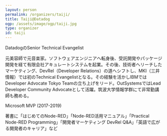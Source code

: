 ```yaml
---
layout: person
permalink: /organizers/taiji/
title: Taiji@Datadog
ogp: /assets/image/ogp/taiji.jpg
type: organizer
id: taiji
---
```

DatadogのSenior Technical Evangelist

元美容師で元音楽家。ソフトウェアエンジニアへ転身後、受託開発やパッケージ開発を経て有限会社アキュレートシステムを起業。その後、技術者へリーチしたマーケティング、DevRel（Developer Relations）の道へシフトし、MKI（三井情報）では初のTechnical Evangelistとなる。その経験を活かしIBMではDeveloper Advocate Tokyo Teamの立ち上げをリード。OutSystemsではLead Developer Community Advocateとして活躍。筑波大学情報学群にて非常勤講師も務める。

Microsoft MVP (2017-2019)

著書に「はじめてのNode-RED」「Node-RED活用マニュアル」「Practical Node-RED Programming」「開発者マーケティング DevRel Q&A」「英語で広がる開発者のキャリア」など
